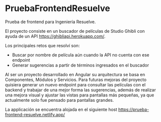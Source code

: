 # PruebaFrontendResuelve

Prueba de frontend para Ingeniería Resuelve.

El proyecto consiste en un buscador de películas de Studio Ghibli con ayuda de un API https://ghibliapi.herokuapp.com/.

Los principales retos que resolví son:
  - Buscar por nombre de película aún cuando la API no cuenta con ese endpoint
  - Generar sugerencias a partir de términos ingresados en el buscador

Al ser un proyecto desarrollado en Angular su arquitectura se basa en Componentes, Módulos y Servicios.
Para futuras mejoras del proyecto quisiera generar un nuevo endpoint para consultar las películas con el backend y trabajar de una mejor forma las sugerencias, además de realizar una mejora visual y ajustar las vistas para pantallas más pequeñas, ya que actualmente solo fue pensado para pantallas grandes.

La applicación se encuentra alojada en el siguiente host https://prueba-frontend-resuelve.netlify.app/
